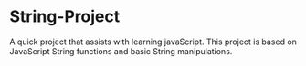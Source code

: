 # String-Project
A quick project that assists with learning javaScript. This project is based on JavaScript String functions and basic String manipulations. 
